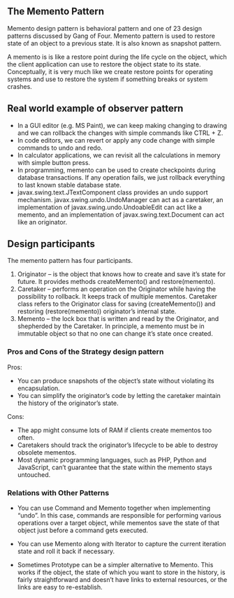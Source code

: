 <h2>The Memento Pattern</h2>

Memento design pattern is behavioral pattern and one of 23 design patterns discussed by Gang of Four. Memento pattern is used to restore state of an object to a previous state. It is also known as snapshot pattern.

A memento is is like a restore point during the life cycle on the object, which the client application can use to restore the object state to its state. Conceptually, it is very much like we create restore points for operating systems and use to restore the system if something breaks or system crashes.

<h2>Real world example of observer pattern</h2>

- In a GUI editor (e.g. MS Paint), we can keep making changing to drawing and we can rollback the changes with simple commands like CTRL + Z.
- In code editors, we can revert or apply any code change with simple commands to undo and redo.
- In calculator applications, we can revisit all the calculations in memory with simple button press.
- In programming, memento can be used to create checkpoints during database transactions. If any operation fails, we just rollback everything to last known stable database state.
- javax.swing.text.JTextComponent class provides an undo support mechanism. javax.swing.undo.UndoManager can act as a caretaker, an implementation of javax.swing.undo.UndoableEdit can act like a memento, and an implementation of javax.swing.text.Document can act like an originator.

<h2>Design participants</h2>

The memento pattern has four participants.

1. Originator – is the object that knows how to create and save it’s state for future. It provides methods createMemento() and restore(memento).
2. Caretaker – performs an operation on the Originator while having the possibility to rollback. It keeps track of multiple mementos. Caretaker class refers to the Originator class for saving (createMemento()) and restoring (restore(memento)) originator’s internal state.
3. Memento – the lock box that is written and read by the Originator, and shepherded by the Caretaker. In principle, a memento must be in immutable object so that no one can change it’s state once created.

<h3>Pros and Cons of the Strategy design pattern</h3>

Pros:

- You can produce snapshots of the object’s state without violating its encapsulation.
- You can simplify the originator’s code by letting the caretaker maintain the history of the originator’s state.

Cons:

 - The app might consume lots of RAM if clients create mementos too often.
 - Caretakers should track the originator’s lifecycle to be able to destroy obsolete mementos.
 - Most dynamic programming languages, such as PHP, Python and JavaScript, can’t guarantee that the state within the memento stays untouched.

<h3>Relations with Other Patterns</h3>

- You can use Command and Memento together when implementing “undo”. In this case, commands are responsible for performing various operations over a target object, while mementos save the state of that object just before a command gets executed.

- You can use Memento along with Iterator to capture the current iteration state and roll it back if necessary.

- Sometimes Prototype can be a simpler alternative to Memento. This works if the object, the state of which you want to store in the history, is fairly straightforward and doesn’t have links to external resources, or the links are easy to re-establish.